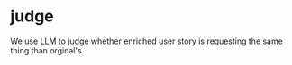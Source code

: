 # judge
We use LLM to judge whether enriched user story is requesting the same thing than orginal's
